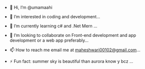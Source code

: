 - 👋 Hi, I’m @umamaahi
- 👀 I’m interested in coding and development...
- 🌱 I’m currently learning c# and .Net Mern ...
- 💞️ I’m looking to collaborate on  Front-end development and app development or a web app preferably...
- 📫 How to reach me email me at maheshwari00102@gmail.com...

- ⚡ Fun fact: summer sky is beautiful than aurora know y bcz ...

<!---
umamahi01/umamahi01 is a ✨ special ✨ repository because its `README.md` (this file) appears on your GitHub profile.
You can click the Preview link to take a look at your changes.
--->

